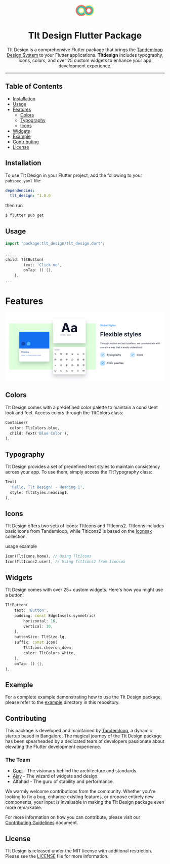 <div align='center'>
   <img src='assets/images/tandemloop_logo.svg' height='40px'></img>
   <h1>Tlt Design Flutter Package</h1>
   <p>
      Tlt Design is a comprehensive Flutter package that brings the <a href="https://tltdesign.tandemloop.net/" target="_blank">Tandemloop Design System</a> to your Flutter applications. <b>Tltdesign</b> includes typography, icons, colors, and over 25 custom widgets to enhance your app development experience.
   </p>
   <!-- <div>
      <a title="pub.dev" href="https://pub.dartlang.org/packages/fluent_ui" >
        <img src="https://img.shields.io/pub/v/fluent_ui.svg?style=flat-square&include_prereleases&color=dc143c" />
      </a>
      <a title="GitHub License" href="https://github.com/bdlukaa/fluent_ui/blob/master/LICENSE">
        <img src="https://img.shields.io/github/license/bdlukaa/fluent_ui?style=flat-square&color=f12253" />
      </a>
      <a title="Web Example" href="https://bdlukaa.github.io/fluent_ui">
        <img src="https://img.shields.io/badge/documentation---?style=flat-square&color=e88d0c" />
      </a>
      <a title="Discord" href="https://discord.gg/674gpDQUVq">
        <img src="https://img.shields.io/discord/809528329337962516?style=flat-square&label=discord&color=7289da&logo=discord&logoColor=white" />
      </a>
   </div> -->
</div>

---

## Table of Contents

- [Installation](#installation)
- [Usage](#usage)
- [Features](#features)
  - [Colors](#colors)
  - [Typography](#typography)
  - [Icons](#icons)
  <!-- - [Shadows]()
  - [Blur]()
  - [Helpers]() -->
- [Widgets](#widgets)
- [Example](#example)
- [Contributing](#contributing)
- [License](#license)

## Installation

To use Tlt Design in your Flutter project, add the following to your `pubspec.yaml` file:

```yaml
dependencies:
  tlt_design: ^1.0.0
```

then run

```bash
$ flutter pub get
```

## Usage

```dart
import 'package:tlt_design/tlt_design.dart';

...
child: TltButton(
        text: 'Click me',
        onTap: () {},
    ),
...
```

# Features

<img src="assets/images/features_screenshot.png" alt="Tlt Design Color palette" style="max-height: 300px;">

## Colors

Tlt Design comes with a predefined color palette to maintain a consistent look and feel. Access colors through the TltColors class:

<!-- <img src="assets/images/colors_screenshot.png" alt="Tlt Design Color palette" style="max-height: 200px; margin-bottom:10px"> -->

```dart
Container(
  color: TltColors.blue,
  child: Text('Blue Color'),
),
```

## Typography

Tlt Design provides a set of predefined text styles to maintain consistency across your app. To use them, simply access the TltTypography class:

```dart
Text(
  'Hello, Tlt Design! - Heading 1',
  style: TltStyles.heading1,
),
```

## Icons

Tlt Design offers two sets of icons: TltIcons and TltIcons2. TltIcons includes basic icons from Tandemloop, while TltIcons2 is based on the [Iconsax](https://iconsax.io/) collection.

usage example

```dart
Icon(TltIcons.home), // Using TltIcons
Icon(TltIcons2.user), // Using TltIcons2 from Iconsax
```

## Widgets

Tlt Design comes with over 25+ custom widgets. Here's how you might use a button:

```dart
TltButton(
    text: 'Button',
    padding: const EdgeInsets.symmetric(
        horizontal: 16,
        vertical: 10,
    ),
    buttonSize: TltSize.lg,
    suffix: const Icon(
        TltIcons.chevron_down,
        color: TltColors.white,
    ),
    onTap: () {},
),
```

## Example

For a complete example demonstrating how to use the Tlt Design package, please refer to the [example](example/) directory in this repository.

## Contributing

This package is developed and maintained by [Tandemloop](https://tandemloop.in/home/), a dynamic startup based in Bangalore. The magical journey of the Tlt Design package has been spearheaded by a dedicated team of developers passionate about elevating the Flutter development experience.

### The Team

- [Gopi](https://github.com/Gopi-p) - The visionary behind the architecture and standards.
- [Ajay](https://github.com/Che-ekU) - The wizard of widgets and design.
- Alfahad - The guru of stability and performance.
<!-- - [Alfahad](https://github.com/developer3) - The guru of stability and performance. -->

We warmly welcome contributions from the community. Whether you're looking to fix a bug, enhance existing features, or propose entirely new components, your input is invaluable in making the Tlt Design package even more remarkable.

For more information on how you can contribute, please visit our [Contributing Guidelines](CONTRIBUTING.md) document.

## License

Tlt Design is released under the MIT license with additional restriction. Please see the [LICENSE](LICENSE) file for more information.
